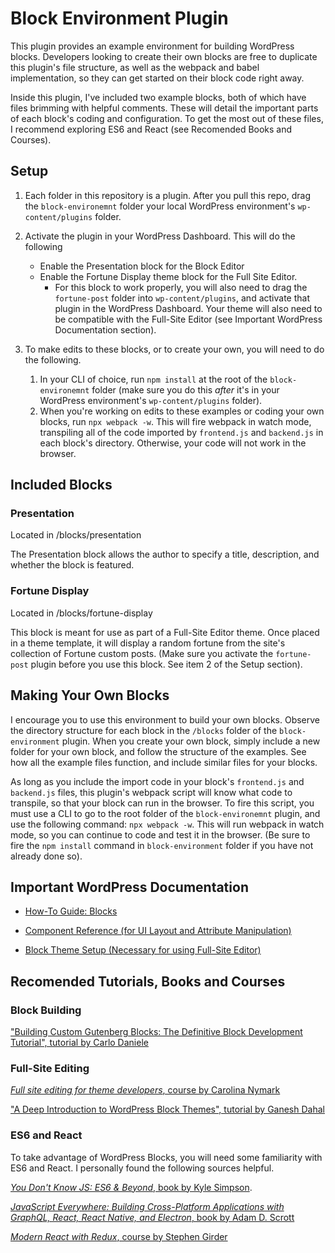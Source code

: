 # Block Environment Plugin

This plugin provides an example environment for building WordPress blocks. Developers looking to create their own blocks are free to duplicate this plugin's file structure, as well as the webpack and babel implementation, so they can get started on their block code right away. 

Inside this plugin, I've included two example blocks, both of which have files brimming with helpful comments. These will detail the important parts of each block's coding and configuration. To get the most out of these files, I recommend exploring ES6 and React (see Recomended Books and Courses). 

## Setup

1. Each folder in this repository is a plugin. After you pull this repo, drag the `block-environemnt` folder your local WordPress environment's `wp-content/plugins` folder.

2. Activate the plugin in your WordPress Dashboard. This will do the following
   - Enable the Presentation block for the Block Editor
   - Enable the Fortune Display theme block for the Full Site Editor. 
     - For this block to work properly, you will also need to drag the `fortune-post` folder into `wp-content/plugins`, and activate that plugin in the WordPress Dashboard. Your theme will also need to be compatible with the Full-Site Editor (see Important WordPress Documentation section).

3. To make edits to these blocks, or to create your own, you will need to do the following.
   1. In your CLI of choice, run `npm install` at the root of the `block-environemnt` folder (make sure you do this *after* it's in your WordPress environment's `wp-content/plugins` folder). 
   2. When you're working on edits to these examples or coding your own blocks, run `npx webpack -w`. This will fire webpack in watch mode, transpiling all of the code imported by `frontend.js` and `backend.js` in each block's directory. Otherwise, your code will not work in the browser.

## Included Blocks

### Presentation

Located in /blocks/presentation

The Presentation block allows the author to specify a title, description, and whether the block is featured.

### Fortune Display

Located in /blocks/fortune-display

This block is meant for use as part of a Full-Site Editor theme. Once placed in a theme template, it will display a random fortune from the site's collection of Fortune custom posts. (Make sure you activate the `fortune-post` plugin before you use this block. See item 2 of the Setup section).

## Making Your Own Blocks

I encourage you to use this environment to build your own blocks. Observe the directory structure for each block in the `/blocks` folder of the `block-environment` plugin. When you create your own block, simply include a new folder for your own block, and follow the structure of the examples. See how all the example files function, and include similar files for your blocks. 

As long as you include the import code in your block's `frontend.js` and `backend.js` files, this plugin's webpack script will know what code to transpile, so that your block can run in the browser. To fire this script, you must use a CLI to go to the root folder of the `block-environemnt` plugin, and use the following command: `npx webpack -w`. This will run webpack in watch mode, so you can continue to code and test it in the browser. (Be sure to fire the `npm install` command in `block-environment` folder if you have not already done so).

## Important WordPress Documentation

- [How-To Guide: Blocks](https://developer.wordpress.org/block-editor/how-to-guides/block-tutorial/)

- [Component Reference (for UI Layout and Attribute Manipulation)](https://developer.wordpress.org/block-editor/reference-guides/components/)

- [Block Theme Setup (Necessary for using Full-Site Editor)](https://developer.wordpress.org/themes/block-themes/block-theme-setup/)

## Recomended Tutorials, Books and Courses

### Block Building

["Building Custom Gutenberg Blocks: The Definitive Block Development Tutorial", tutorial by Carlo Daniele](https://kinsta.com/blog/gutenberg-blocks/)

### Full-Site Editing

[*Full site editing for theme developers*, course by Carolina Nymark](https://fullsiteediting.com/courses/full-site-editing-for-theme-developers/)

["A Deep Introduction to WordPress Block Themes", tutorial by Ganesh Dahal](https://css-tricks.com/a-deep-introduction-to-wordpress-block-themes/)

### ES6 and React

To take advantage of WordPress Blocks, you will need some familiarity with ES6 and React. I personally found the following sources helpful.

[*You Don't Know JS: ES6 & Beyond*, book by Kyle Simpson](https://learning.oreilly.com/library/view/you-dont-know/9781491905241/).

[*JavaScript Everywhere: Building Cross-Platform Applications with GraphQL, React, React Native, and Electron*, book by Adam D. Scrott](https://learning.oreilly.com/library/view/javascript-everywhere/9781492046974/)

[*Modern React with Redux*, course by Stephen Girder](https://www.udemy.com/course/react-redux/)

